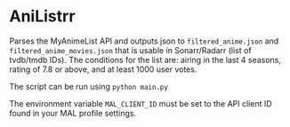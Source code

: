 # AniListrr

Parses the MyAnimeList API and outputs json to `filtered_anime.json` and `filtered_anime_movies.json` that is usable in Sonarr/Radarr (list of tvdb/tmdb IDs). The conditions for the list are: airing in the last 4 seasons, rating of 7.8 or above, and at least 1000 user votes.

The script can be run using `python main.py`

The environment variable `MAL_CLIENT_ID` must be set to the API client ID found in your MAL profile settings.
